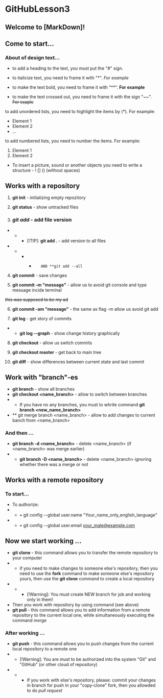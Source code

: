 # GitHubLesson3

## Welcome to [MarkDown]!
## Come to start...
### About of design text...

* to add a heading to the text, you must put the "#" sign. 

* to italicize text, you need to frame it with "*". *For example*

* to make the text bold, you need to frame it with "**". **For example**

* to make the text crossed out, you need to frame it with the sign "~~". ~~For exaple~~

to add unordered lists, you need to highlight the items by (*). For example:
* Element 1
* Element 2
* ...

to add numbered lists, you need to number the items. For example:
1. Element 1
2. Element 2

* To insert a picture, sound or another objects you need to write a structure - ! [] () (without spaces)

## Works with a repository

1. **git init** - initializing empty repozitory

2. **git status** - show untracked files

3. ### *_git add_* - add file version
* * * [!TIP]: **git add .** - add version to all files
* * * *        AND **git add --all

4. **git commit** - save changes

5. **git commit -m "message"** - allow us to avoid git console and type message incide terminal

~~this was supposed to be my ad~~

6. **git commit -am "message"** - the same as flag -m allow us avoid git add

7. **git log** - get story of commits
* * **git log --graph** - show change history graphically

8. **git checkout** - allow us switch commits

9. **git checkout master** - get back to main tree

10. **git diff** - show differences between current state and last commit

## Work with "branch"-es
* **git branch** - show all branches
* **git checkout <name_branch>** - allow to switch between branches
* * If you have no any branches, you must to whrite command **git branch <new_name_branch>**
* ** git merge branch <name_branch> - allow to add changes to current banch from <name_branch>

### And then ...
* **git branch -d <name_branch>** - delete <name_branch> (if <name_branch> was merge earlier)
* * **git branch -D <name_branch>** - delete <name_branch> ignoring whether there was a merge or not

## Works with a remote repository

### To start...
* To authorize:
* * • git config --global user.name "Your_name_only_english_language"
* * • git config --global user.email your_male@example.com

## Now we start working ...
* __git clone__ - this command allows you to transfer the remote repository to your computer
* * if you need to make changes to someone else's repository, then you need to use the **fork** command to make someone else's repository yours, then use the **git clone** command to create a local repository 
* * * [!Warning]: You must create NEW branch for job and working only in them!
* Then you work with repository by using command (see above)
* **git pull** - this command allows you to add information from a remote repository to the current local one, while simultaneously executing the command *merge*

### After working ...
* **git push** - this command allows you to push changes from the current local repository to a remote one
* * [!Warning]: You are must to be authorized into the system "Git" and "GitHub" (or other cloud of repository)
* * * If you work with else's repository, please: commit your changes in branch for push in your "copy-clone" fork, then you allowded to do *pull request*